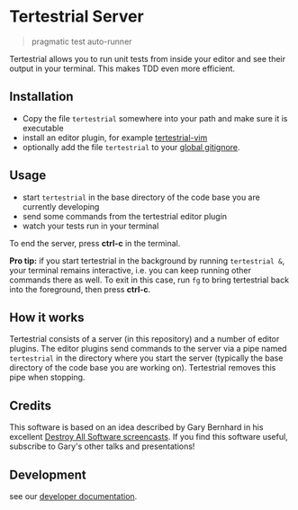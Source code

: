 # Tertestrial Server
> pragmatic test auto-runner

Tertestrial allows you to run unit tests from inside your editor
and see their output in your terminal.
This makes TDD even more efficient.


## Installation

* Copy the file `tertestrial` somewhere into your path and make sure it is executable
* install an editor plugin, for example [tertestrial-vim](https://github.com/kevgo/tertestrial-vim)
* optionally add the file `tertestrial` to your
  [global gitignore](https://help.github.com/articles/ignoring-files/#create-a-global-gitignore).


## Usage

* start `tertestrial` in the base directory of the code base you are currently developing
* send some commands from the tertestrial editor plugin
* watch your tests run in your terminal

To end the server, press __ctrl-c__ in the terminal.


__Pro tip:__ if you start tertestrial in the background by running `tertestrial &`,
your terminal remains interactive,
i.e. you can keep running other commands there as well.
To exit in this case, run `fg` to bring tertestrial back into the foreground,
then press __ctrl-c__.


## How it works

Tertestrial consists of a server (in this repository)
and a number of editor plugins.
The editor plugins send commands to the server
via a pipe named `tertestrial` in the directory where you start the server
(typically the base directory of the code base you are working on).
Tertestrial removes this pipe when stopping.


## Credits

This software is based on an idea described by Gary Bernhard in his excellent
[Destroy All Software screencasts](https://www.destroyallsoftware.com/screencasts/catalog/running-tests-asynchronously).
If you find this software useful, subscribe to Gary's other talks and presentations!


## Development

see our [developer documentation](CONTRIBUTING.md).

